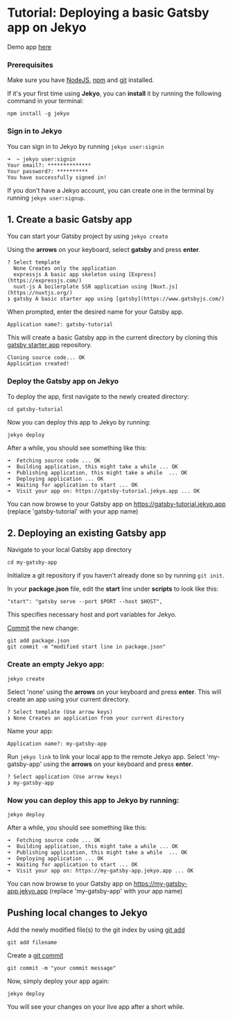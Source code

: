 # Tutorial: Deploying a basic Gatsby app on Jekyo

Demo app [here](https://gatsby-demo.jekyo.app/)

### Prerequisites

Make sure you have [NodeJS](https://nodejs.org/en/download/), [npm](https://docs.npmjs.com/downloading-and-installing-node-js-and-npm) and [git](https://github.com/git-guides/install-git) installed.

If it's your first time using **Jekyo**, you can **install** it by running the following command in your terminal:

`npm install -g jekyo`

### Sign in to Jekyo

You can sign in to Jekyo by running `jekyo user:signin`

```
➜  ~ jekyo user:signin 
Your email?: **************
Your password?: **********
You have successfully signed in!
```
If you don't have a Jekyo account, you can create one in the terminal by running `jekyo user:signup`. 

## 1. Create a basic Gatsby app

You can start your Gatsby project by using `jekyo create`

Using the **arrows** on your keyboard, select **gatsby** and press **enter**.  
```
? Select template
  None Creates only the application
  expressjs A basic app skeleton using [Express](https://expressjs.com/)     
  nuxt-js A boilerplate SSR application using [Nuxt.js](https://nuxtjs.org/) 
❯ gatsby A basic starter app using [gatsby](https://www.gatsbyjs.com/)
```
When prompted, enter the desired name for your Gatsby app. 

`Application name?: gatsby-tutorial`

This will create a basic Gatsby app in the current directory by cloning this [gatsby starter app](https://github.com/jekyo/gatsby-getting-started) repository.

```
Cloning source code... OK
Application created!
```

### Deploy the Gatsby app on Jekyo

To deploy the app, first navigate to the newly created directory:

`cd gatsby-tutorial`

Now you can deploy this app to Jekyo by running: 

`jekyo deploy`

After a while, you should see something like this:

```
➜  Fetching source code ... OK
➜  Building application, this might take a while ... OK
➜  Publishing application, this might take a while  ... OK
➜  Deploying application ... OK        
➜  Waiting for application to start ... OK
➜  Visit your app on: https://gatsby-tutorial.jekyo.app ... OK
```

You can now browse to your Gatsby app on https://gatsby-tutorial.jekyo.app (replace 'gatsby-tutorial' with your app name)

## 2. Deploying an existing Gatsby app

Navigate to your local Gatsby app directory

`cd my-gatsby-app`

Initialize a git repository if you haven't already done so by running `git init`. 

In your **package.json** file, edit the **start** line under **scripts** to look like this: 

```
"start": "gatsby serve --port $PORT --host $HOST",
```
This specifies necessary host and port variables for Jekyo.

[Commit](https://github.com/git-guides/git-commit) the new change:

```
git add package.json
git commit -m "modified start line in package.json"
```


### Create an empty Jekyo app:

`jekyo create` 

Select 'none' using the **arrows** on your keyboard and press **enter**. This will create an app using your current directory. 

```
? Select template (Use arrow keys)
❯ None Creates an application from your current directory
```

Name your app: 

`Application name?: my-gatsby-app`

Run `jekyo link` to link your local app to the remote Jekyo app. Select 'my-gatsby-app' using the **arrows** on your keyboard and press **enter**.

```
? Select application (Use arrow keys)
❯ my-gatsby-app
```
### Now you can deploy this app to Jekyo by running: 

`jekyo deploy`

After a while, you should see something like this:

```
➜  Fetching source code ... OK
➜  Building application, this might take a while ... OK
➜  Publishing application, this might take a while  ... OK
➜  Deploying application ... OK        
➜  Waiting for application to start ... OK
➜  Visit your app on: https://my-gatsby-app.jekyo.app ... OK
```

You can now browse to your Gatsby app on https://my-gatsby-app.jekyo.app (replace 'my-gatsby-app' with your app name)

## Pushing local changes to Jekyo 

Add the newly modified file(s) to the git index by using [git add](https://www.atlassian.com/git/tutorials/saving-changes)

`git add filename`

Create a [git commit](https://github.com/git-guides/git-commit)

`git commit -m "your commit message"`

Now, simply deploy your app again:

`jekyo deploy`

You will see your changes on your live app after a short while. 